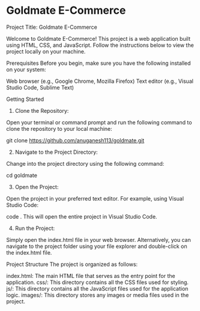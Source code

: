 # Goldmate E-Commerce 

Project Title: Goldmate E-Commerce 

Welcome to Goldmate E-Commerce! This project is a web application built using HTML, CSS, and JavaScript. Follow the instructions below to view the project locally on your machine.

Prerequisites
Before you begin, make sure you have the following installed on your system:

Web browser (e.g., Google Chrome, Mozilla Firefox)
Text editor (e.g., Visual Studio Code, Sublime Text)

Getting Started

1. Clone the Repository:

Open your terminal or command prompt and run the following command to clone the repository to your local machine:

git clone https://github.com/anuganesh113/goldmate.git

2. Navigate to the Project Directory:

Change into the project directory using the following command:

cd goldmate

3. Open the Project:

Open the project in your preferred text editor. For example, using Visual Studio Code:

code .
This will open the entire project in Visual Studio Code.

4. Run the Project:

Simply open the index.html file in your web browser. 
Alternatively, you can navigate to the project folder using your file explorer and double-click on the index.html file.

Project Structure
The project is organized as follows:

index.html: The main HTML file that serves as the entry point for the application.
css/: This directory contains all the CSS files used for styling.
js/: This directory contains all the JavaScript files used for the application logic.
images/: This directory stores any images or media files used in the project.

